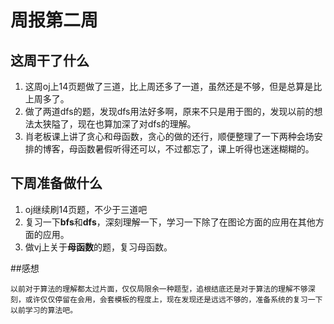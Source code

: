 # 周报第二周

## 这周干了什么

1. 这周oj上14页题做了三道，比上周还多了一道，虽然还是不够，但是总算是比上周多了。
2. 做了两道dfs的题，发现dfs用法好多啊，原来不只是用于图的，发现以前的想法太狭隘了，现在也算加深了对dfs的理解。
3. 肖老板课上讲了贪心和母函数，贪心的做的还行，顺便整理了一下两种会场安排的博客，母函数暑假听得还可以，不过都忘了，课上听得也迷迷糊糊的。

## 下周准备做什么

1. oj继续刷14页题，不少于三道吧
2. 复习一下**bfs**和**dfs**，深刻理解一下，学习一下除了在图论方面的应用在其他方面的应用。
3. 做vj上关于**母函数**的题，复习母函数。

##感想 

    以前对于算法的理解都太过片面，仅仅局限余一种题型，追根结底还是对于算法的理解不够深刻，或许仅仅停留在会用，会套模板的程度上，现在发现还是远远不够的，准备系统的复习一下以前学习的算法吧。
